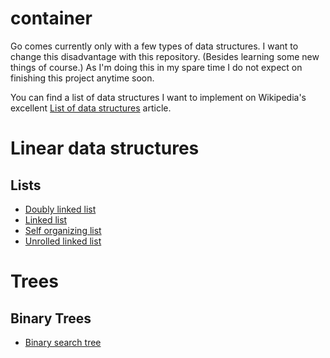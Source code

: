 # container

Go comes currently only with a few types of data structures. I want to change this disadvantage with this repository. (Besides learning some new things of course.) As I'm doing this in my spare time I do not expect on finishing this project anytime soon.

You can find a list of data structures I want to implement on Wikipedia's excellent [List of data structures](https://en.wikipedia.org/wiki/List_of_data_structures) article.

# Linear data structures

## Lists

* [Doubly linked list](/list/doublylinkedlist)
* [Linked list](/list/linkedlist)
* [Self organizing list](/list/selforganizinglist)
* [Unrolled linked list](/list/unrolledlinkedlist)

# Trees

## Binary Trees

* [Binary search tree](/tree/binarysearchtree)
